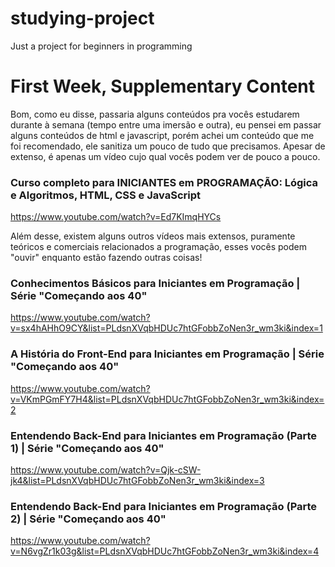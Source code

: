 # studying-project
Just a project for beginners in programming

# First Week, Supplementary Content
Bom, como eu disse, passaria alguns conteúdos pra vocês estudarem durante à semana (tempo entre uma imersão e outra), eu pensei em passar alguns conteúdos de html e javascript, porém achei um conteúdo que me foi recomendado, ele sanitiza um pouco de tudo que precisamos. Apesar de extenso, é apenas um vídeo cujo qual vocês podem ver de pouco a pouco.

### Curso completo para INICIANTES em PROGRAMAÇÃO: Lógica e Algoritmos, HTML, CSS e JavaScript
https://www.youtube.com/watch?v=Ed7KImqHYCs

Além desse, existem alguns outros vídeos mais extensos, puramente teóricos e comerciais relacionados a programação, esses vocês podem "ouvir" enquanto estão fazendo outras coisas!

### Conhecimentos Básicos para Iniciantes em Programação | Série "Começando aos 40"
https://www.youtube.com/watch?v=sx4hAHhO9CY&list=PLdsnXVqbHDUc7htGFobbZoNen3r_wm3ki&index=1

### A História do Front-End para Iniciantes em Programação | Série "Começando aos 40"
https://www.youtube.com/watch?v=VKmPGmFY7H4&list=PLdsnXVqbHDUc7htGFobbZoNen3r_wm3ki&index=2

### Entendendo Back-End para Iniciantes em Programação (Parte 1) | Série "Começando aos 40"
https://www.youtube.com/watch?v=Qjk-cSW-jk4&list=PLdsnXVqbHDUc7htGFobbZoNen3r_wm3ki&index=3

### Entendendo Back-End para Iniciantes em Programação (Parte 2) | Série "Começando aos 40"
https://www.youtube.com/watch?v=N6vgZr1k03g&list=PLdsnXVqbHDUc7htGFobbZoNen3r_wm3ki&index=4
